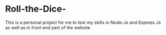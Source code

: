 # Roll-the-Dice-
This is a personal project for me to test my skills in Node-Js and Express Js as well as in front end part of the website
